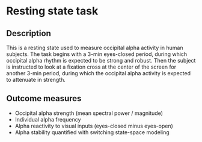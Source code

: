 # Resting state task

## Description
This is a resting state used to measure occipital alpha activity in human subjects. The task begins with a 3-min eyes-closed period, during which occipital alpha rhythm is expected to be strong and robust. Then the subject is instructed to look at a fixation cross at the center of the screen for another 3-min period, during which the occipital alpha activity is expected to attenuate in strength.

## Outcome measures
- Occipital alpha strength (mean spectral power / magnitude)
- Individual alpha frequency
- Alpha reactivity to visual inputs (eyes-closed minus eyes-open)
- Alpha stability quantified with switching state-space modeling
